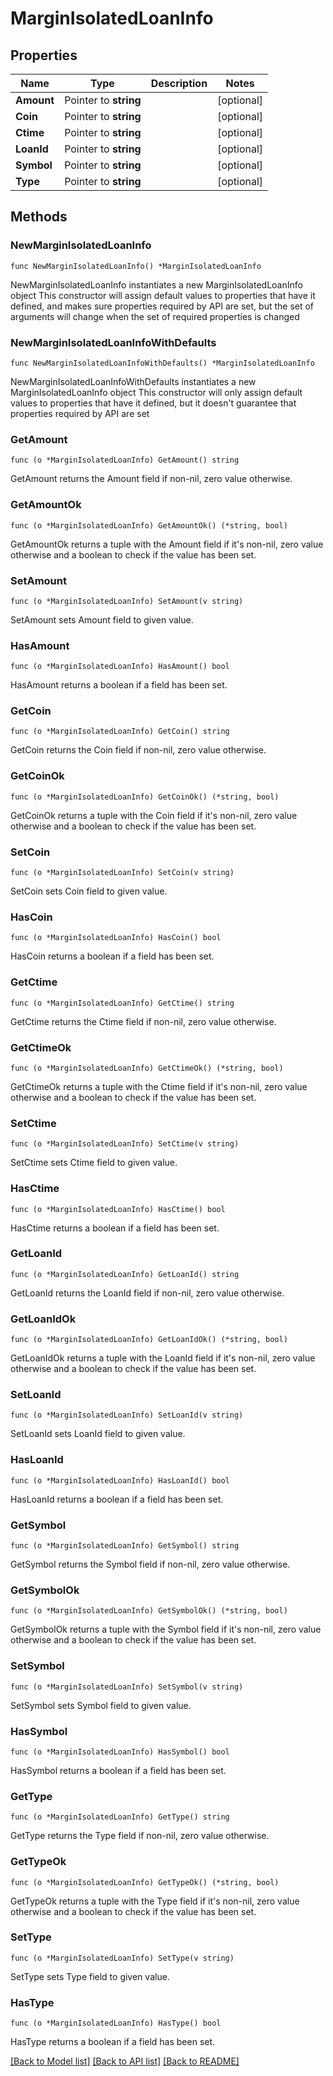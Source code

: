 # MarginIsolatedLoanInfo

## Properties

Name | Type | Description | Notes
------------ | ------------- | ------------- | -------------
**Amount** | Pointer to **string** |  | [optional] 
**Coin** | Pointer to **string** |  | [optional] 
**Ctime** | Pointer to **string** |  | [optional] 
**LoanId** | Pointer to **string** |  | [optional] 
**Symbol** | Pointer to **string** |  | [optional] 
**Type** | Pointer to **string** |  | [optional] 

## Methods

### NewMarginIsolatedLoanInfo

`func NewMarginIsolatedLoanInfo() *MarginIsolatedLoanInfo`

NewMarginIsolatedLoanInfo instantiates a new MarginIsolatedLoanInfo object
This constructor will assign default values to properties that have it defined,
and makes sure properties required by API are set, but the set of arguments
will change when the set of required properties is changed

### NewMarginIsolatedLoanInfoWithDefaults

`func NewMarginIsolatedLoanInfoWithDefaults() *MarginIsolatedLoanInfo`

NewMarginIsolatedLoanInfoWithDefaults instantiates a new MarginIsolatedLoanInfo object
This constructor will only assign default values to properties that have it defined,
but it doesn't guarantee that properties required by API are set

### GetAmount

`func (o *MarginIsolatedLoanInfo) GetAmount() string`

GetAmount returns the Amount field if non-nil, zero value otherwise.

### GetAmountOk

`func (o *MarginIsolatedLoanInfo) GetAmountOk() (*string, bool)`

GetAmountOk returns a tuple with the Amount field if it's non-nil, zero value otherwise
and a boolean to check if the value has been set.

### SetAmount

`func (o *MarginIsolatedLoanInfo) SetAmount(v string)`

SetAmount sets Amount field to given value.

### HasAmount

`func (o *MarginIsolatedLoanInfo) HasAmount() bool`

HasAmount returns a boolean if a field has been set.

### GetCoin

`func (o *MarginIsolatedLoanInfo) GetCoin() string`

GetCoin returns the Coin field if non-nil, zero value otherwise.

### GetCoinOk

`func (o *MarginIsolatedLoanInfo) GetCoinOk() (*string, bool)`

GetCoinOk returns a tuple with the Coin field if it's non-nil, zero value otherwise
and a boolean to check if the value has been set.

### SetCoin

`func (o *MarginIsolatedLoanInfo) SetCoin(v string)`

SetCoin sets Coin field to given value.

### HasCoin

`func (o *MarginIsolatedLoanInfo) HasCoin() bool`

HasCoin returns a boolean if a field has been set.

### GetCtime

`func (o *MarginIsolatedLoanInfo) GetCtime() string`

GetCtime returns the Ctime field if non-nil, zero value otherwise.

### GetCtimeOk

`func (o *MarginIsolatedLoanInfo) GetCtimeOk() (*string, bool)`

GetCtimeOk returns a tuple with the Ctime field if it's non-nil, zero value otherwise
and a boolean to check if the value has been set.

### SetCtime

`func (o *MarginIsolatedLoanInfo) SetCtime(v string)`

SetCtime sets Ctime field to given value.

### HasCtime

`func (o *MarginIsolatedLoanInfo) HasCtime() bool`

HasCtime returns a boolean if a field has been set.

### GetLoanId

`func (o *MarginIsolatedLoanInfo) GetLoanId() string`

GetLoanId returns the LoanId field if non-nil, zero value otherwise.

### GetLoanIdOk

`func (o *MarginIsolatedLoanInfo) GetLoanIdOk() (*string, bool)`

GetLoanIdOk returns a tuple with the LoanId field if it's non-nil, zero value otherwise
and a boolean to check if the value has been set.

### SetLoanId

`func (o *MarginIsolatedLoanInfo) SetLoanId(v string)`

SetLoanId sets LoanId field to given value.

### HasLoanId

`func (o *MarginIsolatedLoanInfo) HasLoanId() bool`

HasLoanId returns a boolean if a field has been set.

### GetSymbol

`func (o *MarginIsolatedLoanInfo) GetSymbol() string`

GetSymbol returns the Symbol field if non-nil, zero value otherwise.

### GetSymbolOk

`func (o *MarginIsolatedLoanInfo) GetSymbolOk() (*string, bool)`

GetSymbolOk returns a tuple with the Symbol field if it's non-nil, zero value otherwise
and a boolean to check if the value has been set.

### SetSymbol

`func (o *MarginIsolatedLoanInfo) SetSymbol(v string)`

SetSymbol sets Symbol field to given value.

### HasSymbol

`func (o *MarginIsolatedLoanInfo) HasSymbol() bool`

HasSymbol returns a boolean if a field has been set.

### GetType

`func (o *MarginIsolatedLoanInfo) GetType() string`

GetType returns the Type field if non-nil, zero value otherwise.

### GetTypeOk

`func (o *MarginIsolatedLoanInfo) GetTypeOk() (*string, bool)`

GetTypeOk returns a tuple with the Type field if it's non-nil, zero value otherwise
and a boolean to check if the value has been set.

### SetType

`func (o *MarginIsolatedLoanInfo) SetType(v string)`

SetType sets Type field to given value.

### HasType

`func (o *MarginIsolatedLoanInfo) HasType() bool`

HasType returns a boolean if a field has been set.


[[Back to Model list]](../README.md#documentation-for-models) [[Back to API list]](../README.md#documentation-for-api-endpoints) [[Back to README]](../README.md)


